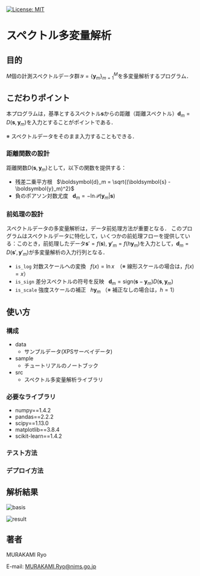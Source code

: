 [![License: MIT](https://img.shields.io/badge/License-MIT-yellow.svg)](https://opensource.org/licenses/MIT)

# スペクトル多変量解析

## 目的

$M$個の計測スペクトルデータ群$`\mathcal{Y}=\{\boldsymbol{y}_m\}_{m=1}^{M}`$を多変量解析するプログラム．

## こだわりポイント

本プログラムは，基準とするスペクトル$`\boldsymbol{s}`$からの距離（距離スペクトル）$`\boldsymbol{d}_m=D( \boldsymbol{s}, \boldsymbol{y}_m )`$を入力とすることがポイントである．

※ スペクトルデータをそのまま入力することもできる．

### 距離関数の設計
距離関数$`D(\boldsymbol{s}, \boldsymbol{y}_m)`$として，以下の関数を提供する：
- 残差二乗平方根 &nbsp; $`\boldsymbol{d}_m = \sqrt{(\boldsymbol{s} - \boldsymbol{y}_m)^2}`$
- 負のポアソン対数尤度 &nbsp; $`\boldsymbol{d}_m = -\ln{ \mathcal{P}(\boldsymbol{y}_m | \boldsymbol{s}) }`$

### 前処理の設計
スペクトルデータの多変量解析は，データ前処理方法が重要となる．
このプログラムはスペクトルデータに特化して，いくつかの前処理フローを提供している：このとき，前処理したデータ$`\boldsymbol{s}'=f(\boldsymbol{s})`$, $`\boldsymbol{y}'_m=f(h\boldsymbol{y}_m)`$を入力として，$`\boldsymbol{d}_m=D( \boldsymbol{s}', \boldsymbol{y}'_m )`$が多変量解析の入力行列となる．

- `is_log` 対数スケールへの変換 &nbsp; $`f(x)=\ln{x}`$　（※ 線形スケールの場合は，$`f(x)=x`$）
- `is_sign` 差分スペクトルの符号を反映 &nbsp; $`\boldsymbol{d}_m=\mbox{sign}(\boldsymbol{s} - \boldsymbol{y}_m) D( \boldsymbol{s}, \boldsymbol{y}_m )`$
- `is_scale` 強度スケールの補正 &nbsp; $`h\boldsymbol{y}_m`$ （※ 補正なしの場合は，$`h=1`$）

## 使い方

### 構成
- data
  - サンプルデータ(XPSサーベイデータ)
- sample
  - チュートリアルのノートブック
- src
  - スペクトル多変量解析ライブラリ

### 必要なライブラリ
- numpy==1.4.2
- pandas==2.2.2
- scipy==1.13.0
- matplotlib==3.8.4
- scikit-learn==1.4.2

### テスト方法

### デプロイ方法

## 解析結果

![basis](https://github.com/murakami9916/Spectral-Multivariate-Analysis/assets/34080190/4c285323-e849-4e10-a5e8-e93b25dd55b8)

![result](https://github.com/murakami9916/Spectral-Multivariate-Analysis/assets/34080190/e86b5101-ad3f-4dc4-8316-72f067a504e9)

## 著者
MURAKAMI Ryo

E-mail: MURAKAMI.Ryo@nims.go.jp
